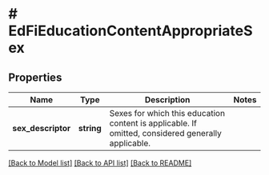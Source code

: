 # # EdFiEducationContentAppropriateSex

## Properties

Name | Type | Description | Notes
------------ | ------------- | ------------- | -------------
**sex_descriptor** | **string** | Sexes for which this education content is applicable. If omitted, considered generally applicable. |

[[Back to Model list]](../../README.md#models) [[Back to API list]](../../README.md#endpoints) [[Back to README]](../../README.md)
